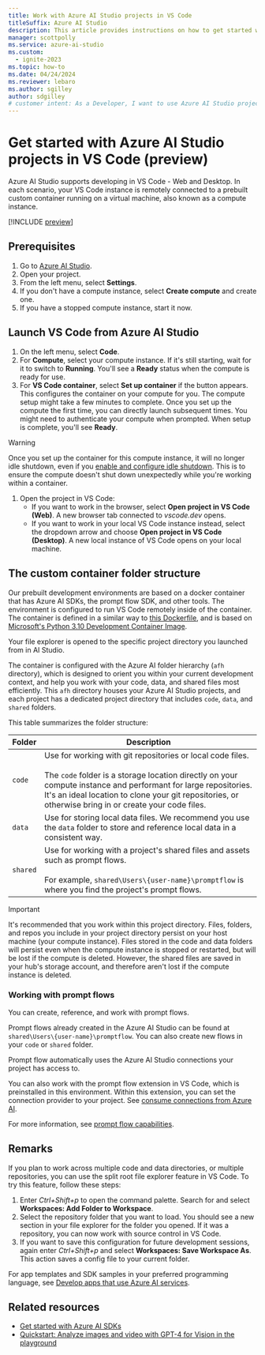 ```yaml
---
title: Work with Azure AI Studio projects in VS Code
titleSuffix: Azure AI Studio
description: This article provides instructions on how to get started with Azure AI Studio projects in VS Code.
manager: scottpolly
ms.service: azure-ai-studio
ms.custom:
  - ignite-2023
ms.topic: how-to
ms.date: 04/24/2024
ms.reviewer: lebaro
ms.author: sgilley
author: sdgilley
# customer intent: As a Developer, I want to use Azure AI Studio projects in VS Code.
---
```


# Get started with Azure AI Studio projects in VS Code (preview)

Azure AI Studio supports developing in VS Code - Web and Desktop. In each scenario, your VS Code instance is remotely connected to a prebuilt custom container running on a virtual machine, also known as a compute instance.

[!INCLUDE [preview](../includes/generic-preview.md)]

## Prerequisites

1. Go to [Azure AI Studio](https://ai.azure.com).
1. Open your project.
1. From the left menu, select **Settings**.
1. If you don't have a compute instance, select **Create compute** and create one. 
1. If you have a stopped compute instance, start it now.

## Launch VS Code from Azure AI Studio 

1. On the left menu, select **Code**.
1. For **Compute**, select your compute instance. If it's still starting, wait for it to switch to **Running**. You'll see a **Ready** status when the compute is ready for use.
1. For **VS Code container**, select **Set up container** if the button appears. This configures the container on your compute for you. The compute setup might take a few minutes to complete. Once you set up the compute the first time, you can directly launch subsequent times. You might need to authenticate your compute when prompted. When setup is complete, you'll see **Ready**.

  > [!WARNING]
  > Once you set up the container for this compute instance, it will no longer idle shutdown, even if you [enable and configure idle shutdown](./create-manage-compute.md#configure-idle-shutdown). This is to ensure the compute doesn't shut down unexpectedly while you're working within a container.

1. Open the project in VS Code:
    * If you want to work in the browser, select **Open project in VS Code (Web)**. A new browser tab connected to *vscode.dev* opens.
    * If you want to work in your local VS Code instance instead, select the dropdown arrow and choose **Open project in VS Code (Desktop)**. A new local instance of VS Code opens on your local machine.

## The custom container folder structure

Our prebuilt development environments are based on a docker container that has Azure AI SDKs, the prompt flow SDK, and other tools. The environment is configured to run VS Code remotely inside of the container. The container is defined in a similar way to [this Dockerfile](https://github.com/Azure/aistudio-copilot-sample/blob/main/.devcontainer/Dockerfile), and is based on [Microsoft's Python 3.10 Development Container Image](https://mcr.microsoft.com/product/devcontainers/python/about). 

Your file explorer is opened to the specific project directory you launched from in AI Studio. 

The container is configured with the Azure AI folder hierarchy (`afh` directory), which is designed to orient you within your current development context, and help you work with your code, data, and shared files most efficiently. This `afh` directory houses your Azure AI Studio projects, and each project has a dedicated project directory that includes `code`, `data`, and `shared` folders. 

This table summarizes the folder structure:

| Folder | Description |
| --- | --- |
| `code` | Use for working with git repositories or local code files.<br/><br/>The `code` folder is a storage location directly on your compute instance and performant for large repositories. It's an ideal location to clone your git repositories, or otherwise bring in or create your code files. |
| `data` | Use for storing local data files. We recommend you use the `data` folder to store and reference local data in a consistent way.|
| `shared` | Use for working with a project's shared files and assets such as prompt flows.<br/><br/>For example, `shared\Users\{user-name}\promptflow` is where you find the project's prompt flows. |

> [!IMPORTANT]
> It's recommended that you work within this project directory. Files, folders, and repos you include in your project directory persist on your host machine (your compute instance). Files stored in the code and data folders will persist even when the compute instance is stopped or restarted, but will be lost if the compute is deleted. However, the shared files are saved in your hub's storage account, and therefore aren't lost if the compute instance is deleted.

### Working with prompt flows

You can create, reference, and work with prompt flows.

Prompt flows already created in the Azure AI Studio can be found at `shared\Users\{user-name}\promptflow`. You can also create new flows in your `code` or `shared` folder.

Prompt flow automatically uses the Azure AI Studio connections your project has access to.

You can also work with the prompt flow extension in VS Code, which is preinstalled in this environment. Within this extension, you can set the connection provider to your project. See [consume connections from Azure AI](https://microsoft.github.io/promptflow/cloud/azureai/consume-connections-from-azure-ai.html).

For more information, see [prompt flow capabilities](https://microsoft.github.io/promptflow/reference/index.html).

## Remarks

If you plan to work across multiple code and data directories, or multiple repositories, you can use the split root file explorer feature in VS Code. To try this feature, follow these steps:

1. Enter *Ctrl+Shift+p* to open the command palette. Search for and select **Workspaces: Add Folder to Workspace**.
1. Select the repository folder that you want to load. You should see a new section in your file explorer for the folder you opened. If it was a repository, you can now work with source control in VS Code.
1. If you want to save this configuration for future development sessions, again enter *Ctrl+Shift+p* and select **Workspaces: Save Workspace As**. This action saves a config file to your current folder.

For app templates and SDK samples in your preferred programming language, see [Develop apps that use Azure AI services](/azure/developer/intro/azure-ai-for-developers).

## Related resources

- [Get started with Azure AI SDKs](../how-to/develop/sdk-overview.md)
- [Quickstart: Analyze images and video with GPT-4 for Vision in the playground](../quickstarts/multimodal-vision.md)